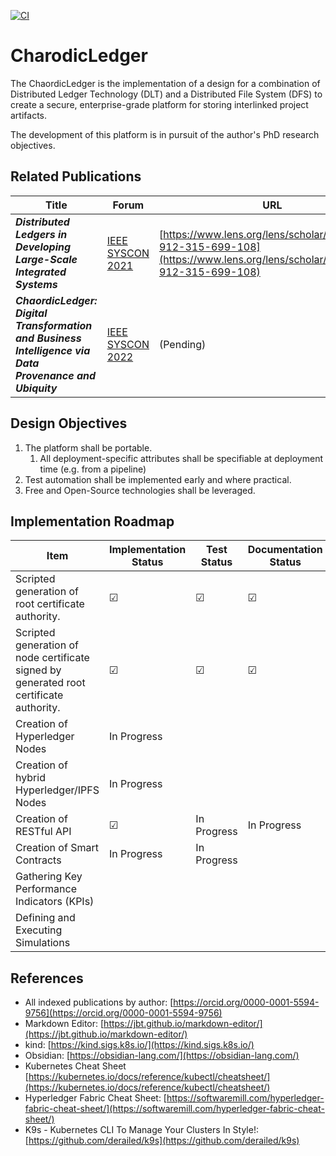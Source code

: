 [![CI](https://github.com/lmco/ChaordicLedger/actions/workflows/ci.yml/badge.svg)](https://github.com/lmco/ChaordicLedger/actions/workflows/ci.yml)

# CharodicLedger
The ChaordicLedger is the implementation of a design for a combination of Distributed Ledger Technology (DLT) and a Distributed File System (DFS) to create a secure, enterprise-grade platform for storing interlinked project artifacts.

The development of this platform is in pursuit of the author's PhD research objectives.

## Related Publications
|Title|Forum|URL|
|---|---|---|
|***Distributed Ledgers in Developing Large-Scale Integrated Systems***|[IEEE SYSCON 2021](https://2021.ieeesyscon.org)|[https://www.lens.org/lens/scholar/article/090-912-315-699-108](https://www.lens.org/lens/scholar/article/090-912-315-699-108)|
|***ChaordicLedger: Digital Transformation and Business Intelligence via Data Provenance and Ubiquity***|[IEEE SYSCON 2022](https://2022.ieeesyscon.org)|(Pending)|

## Design Objectives
1. The platform shall be portable.
    1. All deployment-specific attributes shall be specifiable at deployment time (e.g. from a pipeline)
1. Test automation shall be implemented early and where practical.
1. Free and Open-Source technologies shall be leveraged.

## Implementation Roadmap
|Item|Implementation Status|Test Status|Documentation Status|Pipeline Execution|
|---|---|---|---|---|
|Scripted generation of root certificate authority.|&#9745;|&#9745;|&#9745;|&#9745;|
|Scripted generation of node certificate signed by generated root certificate authority.|&#9745;|&#9745;|&#9745;||
|Creation of Hyperledger Nodes|In Progress|   |   ||
|Creation of hybrid Hyperledger/IPFS Nodes|In Progress|   |   ||
|Creation of RESTful API|&#9745;|In Progress|In Progress||
|Creation of Smart Contracts|In Progress|In Progress|   ||
|Gathering Key Performance Indicators (KPIs)|   |   |   ||
|Defining and Executing Simulations|   |   |   ||

## References
* All indexed publications by author: [https://orcid.org/0000-0001-5594-9756](https://orcid.org/0000-0001-5594-9756)
* Markdown Editor: [https://jbt.github.io/markdown-editor/](https://jbt.github.io/markdown-editor/)
* kind: [https://kind.sigs.k8s.io/](https://kind.sigs.k8s.io/)
* Obsidian: [https://obsidian-lang.com/](https://obsidian-lang.com/)
* Kubernetes Cheat Sheet [https://kubernetes.io/docs/reference/kubectl/cheatsheet/](https://kubernetes.io/docs/reference/kubectl/cheatsheet/)
* Hyperledger Fabric Cheat Sheet: [https://softwaremill.com/hyperledger-fabric-cheat-sheet/](https://softwaremill.com/hyperledger-fabric-cheat-sheet/)
* K9s - Kubernetes CLI To Manage Your Clusters In Style!: [https://github.com/derailed/k9s](https://github.com/derailed/k9s)

